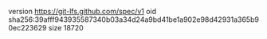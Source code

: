version https://git-lfs.github.com/spec/v1
oid sha256:39afff943935587340b03a34d24a9bd41be1a902e98d42931a365b90ec223629
size 18720
